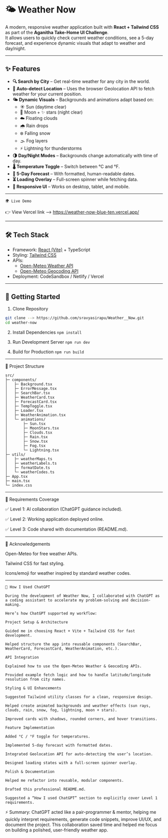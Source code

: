 # 🌤️ Weather Now

A modern, responsive weather application built with **React + Tailwind CSS** as part of the **Aganitha Take-Home UI Challenge**.  
It allows users to quickly check current weather conditions, see a 5-day forecast, and experience dynamic visuals that adapt to weather and day/night.
____________________________________________________________________________________________________________________________________________________________________________________________________________________

## ✨ Features

- **🔍 Search by City** – Get real-time weather for any city in the world.
- **📍 Auto-detect Location** – Uses the browser Geolocation API to fetch weather for your current position.
- **🌤️ Dynamic Visuals** – Backgrounds and animations adapt based on:
  - ☀️ Sun (daytime clear)
  - 🌙 Moon + ✨ stars (night clear)
  - ☁️ Floating clouds
  - 🌧️ Rain drops
  - ❄️ Falling snow
  - 🌫️ Fog layers
  - ⚡ Lightning for thunderstorms
- **🌗 Day/Night Modes** – Backgrounds change automatically with time of day.
- **🌡️ Temperature Toggle** – Switch between °C and °F.
- **📅 5-Day Forecast** – With formatted, human-readable dates.
- **⏳ Loading Overlay** – Full-screen spinner while fetching data.
- **📱 Responsive UI** – Works on desktop, tablet, and mobile.
____________________________________________________________________________________________________________________________________________________________________________________________________________________

```🌍 Live Demo```

👉 View Vercel link -->  https://weather-now-blue-ten.vercel.app/

____________________________________________________________________________________________________________________________________________________________________________________________________________________

## 🛠️ Tech Stack

- Framework: [React (Vite)](https://vitejs.dev/) + TypeScript
- Styling: [Tailwind CSS](https://tailwindcss.com/)
- APIs:
  - [Open-Meteo Weather API](https://open-meteo.com/)
  - [Open-Meteo Geocoding API](https://open-meteo.com/en/docs/geocoding-api)
- Deployment: CodeSandbox / Netlify / Vercel
____________________________________________________________________________________________________________________________________________________________________________________________________________________

## 🚀 Getting Started
1. Clone Repository
```bash
git clone --> https://github.com/sravyasirapu/Weather__Now.git
cd weather-now
```
2. Install Dependencies 
```npm install```

3. Run Development Server 
```npm run dev```

4. Build for Production 
```npm run build```

____________________________________________________________________________________________________________________________________________________________________________________________________________________

📖 Project Structure
```
src/
├─ components/
│   ├─ Background.tsx
│   ├─ ErrorMessage.tsx
│   ├─ SearchBar.tsx
│   ├─ WeatherCard.tsx
│   ├─ ForecastCard.tsx
│   ├─ TempToggle.tsx
│   ├─ Loader.tsx
│   ├─ WeatherAnimation.tsx
│   └─ animations/
│       ├─ Sun.tsx
│       ├─ MoonStars.tsx
│       ├─ Clouds.tsx
│       ├─ Rain.tsx
│       ├─ Snow.tsx
│       ├─ Fog.tsx
│       └─ Lightning.tsx
├─ utils/
│   ├─ weatherMaps.ts
│   ├─ weatherLabels.ts
│   ├─ formatDate.ts
│   └─ weatherCodes.ts
├─ App.tsx
├─ main.tsx
└─ index.css
```
____________________________________________________________________________________________________________________________________________________________________________________________________________________

🧩 Requirements Coverage

✅ Level 1: AI collaboration (ChatGPT guidance included).

✅ Level 2: Working application deployed online.

✅ Level 3: Code shared with documentation (README.md).
____________________________________________________________________________________________________________________________________________________________________________________________________________________

🙌 Acknowledgements

Open-Meteo
 for free weather APIs.

Tailwind CSS
 for fast styling.

Icons/emoji for weather inspired by standard weather codes.
____________________________________________________________________________________________________________________________________________________________________________________________________________________
```
🤖 How I Used ChatGPT

During the development of Weather Now, I collaborated with ChatGPT as a coding assistant to accelerate my problem-solving and decision-making.

Here’s how ChatGPT supported my workflow:

Project Setup & Architecture

Guided me in choosing React + Vite + Tailwind CSS for fast development.

Helped structure the app into reusable components (SearchBar, WeatherCard, ForecastCard, WeatherAnimation, etc.).

API Integration

Explained how to use the Open-Meteo Weather & Geocoding APIs.

Provided example fetch logic and how to handle latitude/longitude resolution from city names.

Styling & UI Enhancements

Suggested Tailwind utility classes for a clean, responsive design.

Helped create animated backgrounds and weather effects (sun rays, clouds, rain, snow, fog, lightning, moon + stars).

Improved cards with shadows, rounded corners, and hover transitions.

Feature Implementation

Added °C / °F toggle for temperatures.

Implemented 5-day forecast with formatted dates.

Integrated Geolocation API for auto-detecting the user’s location.

Designed loading states with a full-screen spinner overlay.

Polish & Documentation

Helped me refactor into reusable, modular components.

Drafted this professional README.md.

Suggested a “How I used ChatGPT” section to explicitly cover Level 1 requirements.
```

⚡ Summary:
ChatGPT acted like a pair-programmer & mentor, helping me quickly interpret requirements, generate code snippets, improve UI/UX, and document the project. This collaboration saved time and helped me focus on building a polished, user-friendly weather app.
